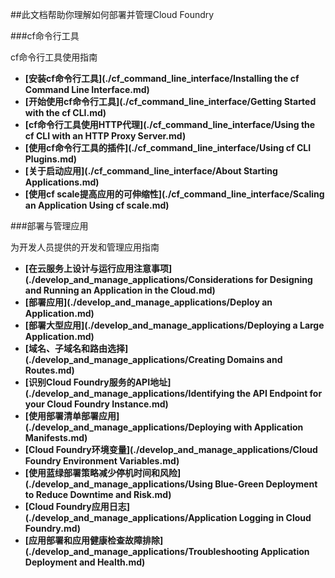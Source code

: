 ##此文档帮助你理解如何部署并管理Cloud Foundry

###cf命令行工具

cf命令行工具使用指南

* **[安装cf命令行工具](./cf_command_line_interface/Installing the cf Command Line Interface.md)**
* **[开始使用cf命令行工具](./cf_command_line_interface/Getting Started with the cf CLI.md)**
* **[cf命令行工具使用HTTP代理](./cf_command_line_interface/Using the cf CLI with an HTTP Proxy Server.md)**
* **[使用cf命令行工具的插件](./cf_command_line_interface/Using cf CLI Plugins.md)**
* **[关于启动应用](./cf_command_line_interface/About Starting Applications.md)**
* **[使用cf scale提高应用的可伸缩性](./cf_command_line_interface/Scaling an Application Using cf scale.md)**

###部署与管理应用

为开发人员提供的开发和管理应用指南

* **[在云服务上设计与运行应用注意事项](./develop_and_manage_applications/Considerations for Designing and Running an Application in the Cloud.md)**
* **[部署应用](./develop_and_manage_applications/Deploy an Application.md)**
* **[部署大型应用](./develop_and_manage_applications/Deploying a Large Application.md)**
* **[域名、子域名和路由选择](./develop_and_manage_applications/Creating Domains and Routes.md)**
* **[识别Cloud Foundry服务的API地址](./develop_and_manage_applications/Identifying the API Endpoint for your Cloud Foundry Instance.md)**
* **[使用部署清单部署应用](./develop_and_manage_applications/Deploying with Application Manifests.md)**
* **[Cloud Foundry环境变量](./develop_and_manage_applications/Cloud Foundry Environment Variables.md)**
* **[使用蓝绿部署策略减少停机时间和风险](./develop_and_manage_applications/Using Blue-Green Deployment to Reduce Downtime and Risk.md)**
* **[Cloud Foundry应用日志](./develop_and_manage_applications/Application Logging in Cloud Foundry.md)**
* **[应用部署和应用健康检查故障排除](./develop_and_manage_applications/Troubleshooting Application Deployment and Health.md)**
